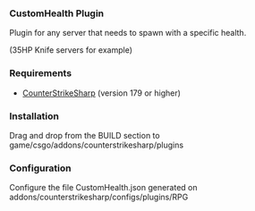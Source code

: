 ### CustomHealth Plugin

Plugin for any server that needs to spawn with a specific health.

(35HP Knife servers for example)

### Requirements

* [CounterStrikeSharp](https://github.com/roflmuffin/CounterStrikeSharp/) (version 179 or higher)

### Installation

Drag and drop from the BUILD section to game/csgo/addons/counterstrikesharp/plugins


### Configuration

Configure the file CustomHealth.json generated on addons/counterstrikesharp/configs/plugins/RPG
